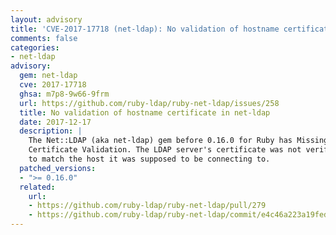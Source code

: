 ```yaml
---
layout: advisory
title: 'CVE-2017-17718 (net-ldap): No validation of hostname certificate in net-ldap'
comments: false
categories:
- net-ldap
advisory:
  gem: net-ldap
  cve: 2017-17718
  ghsa: m7p8-9w66-9frm
  url: https://github.com/ruby-ldap/ruby-net-ldap/issues/258
  title: No validation of hostname certificate in net-ldap
  date: 2017-12-17
  description: |
    The Net::LDAP (aka net-ldap) gem before 0.16.0 for Ruby has Missing SSL
    Certificate Validation. The LDAP server's certificate was not verified
    to match the host it was supposed to be connecting to.
  patched_versions:
  - ">= 0.16.0"
  related:
    url:
    - https://github.com/ruby-ldap/ruby-net-ldap/pull/279
    - https://github.com/ruby-ldap/ruby-net-ldap/commit/e4c46a223a19feda78393a793711353aa1febdcd
---
```

